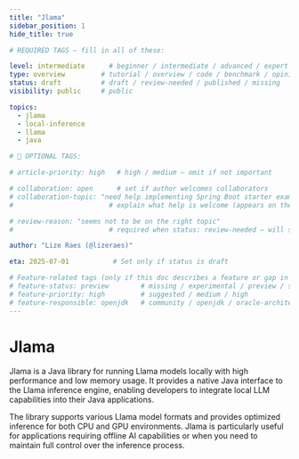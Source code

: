 ```yaml
---
title: "Jlama"
sidebar_position: 1
hide_title: true

# REQUIRED TAGS — fill in all of these:

level: intermediate      # beginner / intermediate / advanced / expert
type: overview         # tutorial / overview / code / benchmark / opinion / api-doc
status: draft          # draft / review-needed / published / missing
visibility: public     # public

topics:
  - jlama
  - local-inference
  - llama
  - java

# 🧩 OPTIONAL TAGS:

# article-priority: high   # high / medium — omit if not important

# collaboration: open      # set if author welcomes collaborators
# collaboration-topic: "need help implementing Spring Boot starter examples"  
#                        # explain what help is welcome (appears on the dashboard & collab page)

# review-reason: "seems not to be on the right topic"
#                        # required when status: review-needed — will show on the article and in the dashboard

author: "Lize Raes (@lizeraes)"

eta: 2025-07-01           # Set only if status is draft

# Feature-related tags (only if this doc describes a feature or gap in Java+AI):
# feature-status: preview        # missing / experimental / preview / stable / specified
# feature-priority: high         # suggested / medium / high
# feature-responsible: openjdk   # community / openjdk / oracle-architects / jsr / vendor:redhat / project-lead:<name>
---
```


# Jlama

Jlama is a Java library for running Llama models locally with high performance and low memory usage. It provides a native Java interface to the Llama inference engine, enabling developers to integrate local LLM capabilities into their Java applications.

The library supports various Llama model formats and provides optimized inference for both CPU and GPU environments. Jlama is particularly useful for applications requiring offline AI capabilities or when you need to maintain full control over the inference process.
